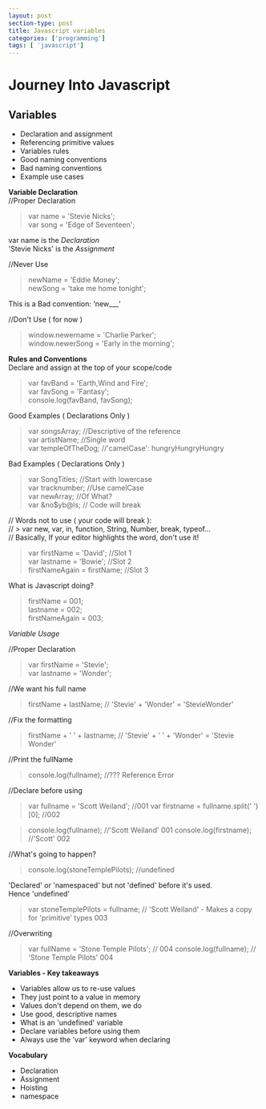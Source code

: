 ```yaml
---
layout: post
section-type: post
title: Javascript variables
categories: ['programming']
tags: [ 'javascript']
---
```



# Journey Into Javascript

## Variables  

- Declaration and assignment
- Referencing primitive values
- Variables rules
- Good naming conventions
- Bad naming conventions
- Example use cases

**Variable Declaration**  
//Proper Declaration  
> var name = 'Stevie Nicks';  
> var song = 'Edge of Seventeen';  

var name is the *Declaration*  
'Stevie Nicks' is the *Assignment*  

//Never Use
> newName = 'Eddie Money';  
> newSong = 'take me home tonight';  

This is a Bad convention: 'new___'

//Don't Use ( for now )
> window.newername = 'Charlie Parker';  
> window.newerSong = 'Early in the morning';

**Rules and Conventions**  
Declare and assign at the top of your scope/code
> var favBand = 'Earth,Wind and Fire';  
> var favSong = 'Fantasy';  
> console.log(favBand, favSong);  

Good Examples ( Declarations Only )  
> var songsArray; //Descriptive of the reference  
> var artistName; //Single word  
> var templeOfTheDog; //'camelCase': hungryHungryHungry  

Bad Examples ( Declarations Only )  
> var SongTitles; //Start with lowercase  
> var tracknumber; //Use camelCase  
> var newArray; //Of What?  
> var &no$yb@ls; // Code will break  

// Words not to use ( your code will break ):  
// > var new, var, in, function, String, Number, break, typeof...  
// Basically, If your editor highlights the word, don't use it!  

> var firstName = 'David'; //Slot 1  
> var lastname = 'Bowie'; //Slot 2  
> firstNameAgain = firstName; //Slot 3  

What is Javascript doing?  
> firstName = 001;  
> lastname = 002;  
> firstNameAgain = 003;    

*Variable Usage*  

//Proper Declaration  
> var firstName = 'Stevie';  
> var lastname = 'Wonder';  

//We want his full name  
> firstName + lastName; // 'Stevie' + 'Wonder' = 'StevieWonder'

//Fix the formatting
> firstName + ' ' + lastname; // 'Stevie' + ' ' + 'Wonder' = 'Stevie Wonder'  

//Print the fullName
> console.log(fullname); //???  Reference Error  

//Declare before using
> var fullname = 'Scott Weiland';  //001
> var firstname = fullname.split(' ')[0]; //002  

> console.log(fullname); //'Scott Weiland'  001
> console.log(firstname); //'Scott'  002

//What's going to happen?
> console.log(stoneTemplePilots); //undefined  

'Declared' or 'namespaced' but not 'defined' before it's used.  
Hence 'undefined'
> var stoneTemplePilots = fullname; // 'Scott Weiland' - Makes a copy for 'primitive' types  003  

//Overwriting  
> var fullName = 'Stone Temple Pilots'; // 004
> console.log(fullname); // 'Stone Temple Pilots' 004

**Variables - Key takeaways**
- Variables allow us to re-use values  
- They just point to a value in memory  
- Values don't depend on them, we do  
- Use good, descriptive names  
- What is an 'undefined' variable  
- Declare variables before using them  
- Always use the 'var' keyword when declaring  

**Vocabulary**  
- Declaration  
- Assignment  
- Hoisting  
- namespace  
